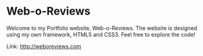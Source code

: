 # Web-o-Reviews
Welcome to my Portfolio website, Web-o-Reviews. The website is designed using my own framework, HTML5 and CSS3. 
Feel free to explore the code!

Link: http://weboreviews.com